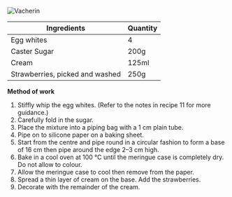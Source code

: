 ![Vacherin](resource:assets/images/hot_cold_desserts/vacherin.png)

|Ingredients|Quantity|
|-----------|--------|
|Egg whites|4|
|Caster Sugar|200g|
|Cream |125ml|
|Strawberries, picked and washed|250g|

**Method of work**
1. Stiffly whip the egg whites. (Refer to the notes in recipe 11 for more guidance.)
2. Carefully fold in the sugar.
3. Place the mixture into a piping bag with a 1 cm plain tube.
4. Pipe on to silicone paper on a baking sheet.
5. Start from the centre and pipe round in a circular fashion to form a base of 16 cm then pipe around the edge 2–3 cm high.
6. Bake in a cool oven at 100 °C until the meringue case is completely dry. Do not allow to colour.
7. Allow the meringue case to cool then remove from the paper.
8. Spread a thin layer of cream on the base. Add the strawberries.
9. Decorate with the remainder of the cream.